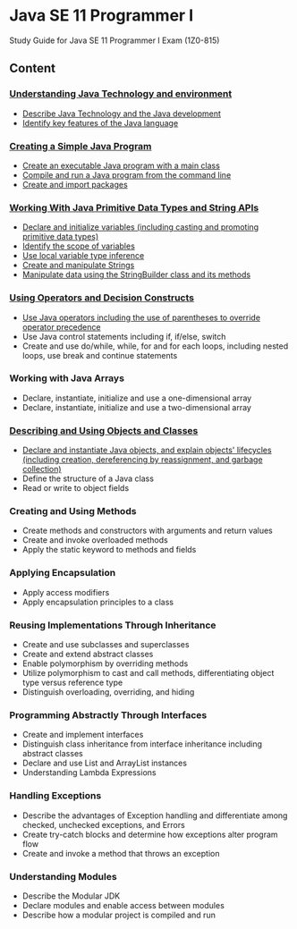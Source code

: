 ﻿
# Java SE 11 Programmer I

Study Guide for Java SE 11 Programmer I Exam (1Z0-815)

## Content

### [Understanding Java Technology and environment](pages/Understanding_Java.md)

- [Describe Java Technology and the Java development](pages/Understanding_Java.md#describe-java-technology-and-the-java-development)
- [Identify key features of the Java language](pages/Understanding_Java.md#identify-key-features-of-the-java-language)

### [Creating a Simple Java Program](pages/Creating_Simple_Java_Program.md)

- [Create an executable Java program with a main class](pages/Creating_Simple_Java_Program.md#create-an-executable-java-program-with-a-main-class)
- [Compile and run a Java program from the command line](pages/Creating_Simple_Java_Program.md#compile-and-run-a-Java-program-from-the-command-line)
- [Create and import packages](pages/Creating_Simple_Java_Program.md#create-and-import-packages)

### [Working With Java Primitive Data Types and String APIs](pages/Working_With_Java_Primitive_Data_Types_and_String_APIs.md)

- [Declare and initialize variables (including casting and promoting primitive data types)](pages/Working_With_Java_Primitive_Data_Types_and_String_APIs.md#declare-and-initialize-variables-including-casting-and-promoting-primitive-data-types)
- [Identify the scope of variables](pages/Working_With_Java_Primitive_Data_Types_and_String_APIs.md#identify-the-scope-of-variables)
- [Use local variable type inference](pages/Working_With_Java_Primitive_Data_Types_and_String_APIs.md#use-local-variable-type-inference)
- [Create and manipulate Strings](pages/Working_With_Java_Primitive_Data_Types_and_String_APIs.md#create_and_manipulate_strings)
- [Manipulate data using the StringBuilder class and its methods](pages/Working_With_Java_Primitive_Data_Types_and_String_APIs.md#Manipulate_data_using_the_StringBuilder_class_and_its_methods)

### [Using Operators and Decision Constructs](pages/Using_Operators_and_Decision_Constructs.md)

- [Use Java operators including the use of parentheses to override operator precedence](pages/Using_Operators_and_Decision_Constructs.md#Use_Java_operators_including_the_use_of_parentheses_to_override_operator_precedence)
- Use Java control statements including if, if/else, switch
- Create and use do/while, while, for and for each loops, including nested loops, use break and continue statements

### Working with Java Arrays

- Declare, instantiate, initialize and use a one-dimensional array
- Declare, instantiate, initialize and use a two-dimensional array

### [Describing and Using Objects and Classes](pages/Describing_and_Using_Objects_and_Classes.md)

- [Declare and instantiate Java objects, and explain objects' lifecycles (including creation, dereferencing by reassignment, and garbage collection)](pages/Describing_and_Using_Objects_and_Classes.md#declare-and-instantiate-java-objects-and-explain-objects-lifecycles-including-creation-dereferencing-by-reassignment-and-garbage-collection)
- Define the structure of a Java class
- Read or write to object fields

### Creating and Using Methods

- Create methods and constructors with arguments and return values
- Create and invoke overloaded methods
- Apply the static keyword to methods and fields

### Applying Encapsulation

- Apply access modifiers
- Apply encapsulation principles to a class

### Reusing Implementations Through Inheritance

- Create and use subclasses and superclasses
- Create and extend abstract classes
- Enable polymorphism by overriding methods
- Utilize polymorphism to cast and call methods, differentiating object type versus reference type
- Distinguish overloading, overriding, and hiding

### Programming Abstractly Through Interfaces

- Create and implement interfaces
- Distinguish class inheritance from interface inheritance including abstract classes
- Declare and use List and ArrayList instances
- Understanding Lambda Expressions

### Handling Exceptions

- Describe the advantages of Exception handling and differentiate among checked, unchecked exceptions, and Errors
- Create try-catch blocks and determine how exceptions alter program flow
- Create and invoke a method that throws an exception

### Understanding Modules

- Describe the Modular JDK
- Declare modules and enable access between modules
- Describe how a modular project is compiled and run
